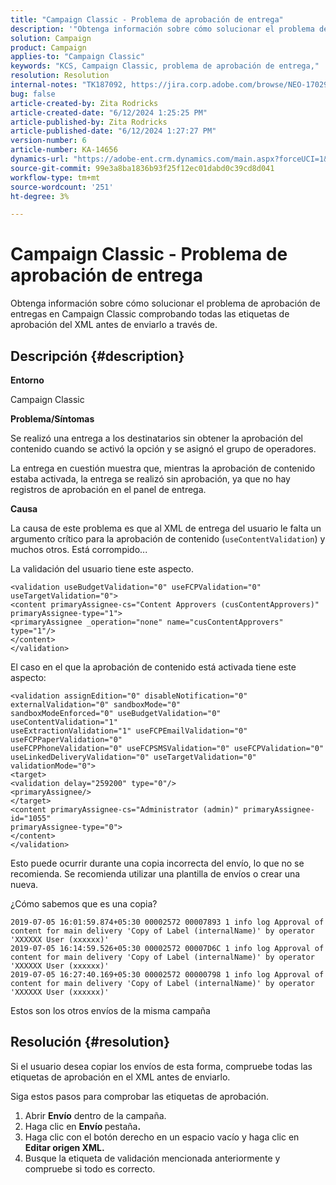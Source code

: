 ```yaml
---
title: "Campaign Classic - Problema de aprobación de entrega"
description: '"Obtenga información sobre cómo solucionar el problema de aprobación de envíos en Campaign Classic".'
solution: Campaign
product: Campaign
applies-to: "Campaign Classic"
keywords: "KCS, Campaign Classic, problema de aprobación de entrega,"
resolution: Resolution
internal-notes: "TK187092, https://jira.corp.adobe.com/browse/NEO-17029"
bug: false
article-created-by: Zita Rodricks
article-created-date: "6/12/2024 1:25:25 PM"
article-published-by: Zita Rodricks
article-published-date: "6/12/2024 1:27:27 PM"
version-number: 6
article-number: KA-14656
dynamics-url: "https://adobe-ent.crm.dynamics.com/main.aspx?forceUCI=1&pagetype=entityrecord&etn=knowledgearticle&id=6b0a8736-bf28-ef11-840b-000d3a372703"
source-git-commit: 99e3a8ba1836b93f25f12ec01dabd0c39cd8d041
workflow-type: tm+mt
source-wordcount: '251'
ht-degree: 3%

---
```


# Campaign Classic - Problema de aprobación de entrega


Obtenga información sobre cómo solucionar el problema de aprobación de entregas en Campaign Classic comprobando todas las etiquetas de aprobación del XML antes de enviarlo a través de.

## Descripción {#description}


<b>Entorno</b>

Campaign Classic



<b>Problema/Síntomas</b>

Se realizó una entrega a los destinatarios sin obtener la aprobación del contenido cuando se activó la opción y se asignó el grupo de operadores.

La entrega en cuestión muestra que, mientras la aprobación de contenido estaba activada, la entrega se realizó sin aprobación, ya que no hay registros de aprobación en el panel de entrega.



<b>Causa</b>

La causa de este problema es que al XML de entrega del usuario le falta un argumento crítico para la aprobación de contenido (`useContentValidation`) y muchos otros. Está corrompido...

La validación del usuario tiene este aspecto.




```
<validation useBudgetValidation="0" useFCPValidation="0" useTargetValidation="0">
<content primaryAssignee-cs="Content Approvers (cusContentApprovers)" primaryAssignee-type="1">
<primaryAssignee _operation="none" name="cusContentApprovers" type="1"/>
</content>
</validation>
```




El caso en el que la aprobación de contenido está activada tiene este aspecto:




```
<validation assignEdition="0" disableNotification="0" externalValidation="0" sandboxMode="0"
sandboxModeEnforced="0" useBudgetValidation="0" useContentValidation="1"
useExtractionValidation="1" useFCPEmailValidation="0" useFCPPaperValidation="0"
useFCPPhoneValidation="0" useFCPSMSValidation="0" useFCPValidation="0"
useLinkedDeliveryValidation="0" useTargetValidation="0" validationMode="0">
<target>
<validation delay="259200" type="0"/>
<primaryAssignee/>
</target>
<content primaryAssignee-cs="Administrator (admin)" primaryAssignee-id="1055"
primaryAssignee-type="0">
</content>
</validation>
```




Esto puede ocurrir durante una copia incorrecta del envío, lo que no se recomienda. Se recomienda utilizar una plantilla de envíos o crear una nueva.

¿Cómo sabemos que es una copia?




```
2019-07-05 16:01:59.874+05:30 00002572 00007893 1 info log Approval of content for main delivery 'Copy of Label (internalName)' by operator 'XXXXXX User (xxxxxx)'
2019-07-05 16:14:59.526+05:30 00002572 00007D6C 1 info log Approval of content for main delivery 'Copy of Label (internalName)' by operator 'XXXXXX User (xxxxxx)'
2019-07-05 16:27:40.169+05:30 00002572 00000798 1 info log Approval of content for main delivery 'Copy of Label (internalName)' by operator 'XXXXXX User (xxxxxx)'
```




Estos son los otros envíos de la misma campaña


## Resolución {#resolution}


Si el usuario desea copiar los envíos de esta forma, compruebe todas las etiquetas de aprobación en el XML antes de enviarlo.

Siga estos pasos para comprobar las etiquetas de aprobación.

1. Abrir <b>Envío</b> dentro de la campaña.
2. Haga clic en <b>Envío </b>pestaña<b>.</b>
3. Haga clic con el botón derecho en un espacio vacío y haga clic en <b>Editar origen XML.</b>
4. Busque la etiqueta de validación mencionada anteriormente y compruebe si todo es correcto.



